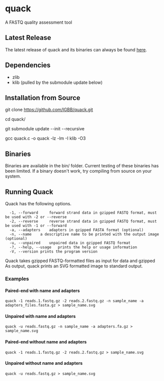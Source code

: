 # quack

A FASTQ quality assessment tool

## Latest Release

The latest release of quack and its binaries can always be found [here](https://github.com/IGBB/quack/releases/latest).

## Dependencies

* zlib
* klib (pulled by the submodule update below)

## Installation from Source

git clone https://github.com/IGBB/quack.git

cd quack/

git submodule update --init --recursive

gcc quack.c -o quack -lz -lm -I klib -O3

## Binaries

Binaries are available in the bin/ folder. Current testing of these binaries has been limited. If a binary doesn't work, try compiling from source on your system.

## Running Quack

Quack has the following options.

```
  -1, --forward     forward strand data in gzipped FASTQ format, must be used with -2 or --reverse
  -2, --reverse     reverse strand data in gzipped FASTQ format, must be used with -1 or --forward
  -a, --adapters    adapters in gzipped FASTA format (optional)
  -n, --name    a descriptive name to be printed with the output image (optional)
  -u, --unpaired    unpaired data in gzipped FASTQ format
  -?, --help, --usage   prints the help or usage information
  -V, --version prints the program version
```

Quack takes gzipped FASTQ-formatted files as input for data and gzipped As output, quack prints an SVG formatted image to standard output.


### Examples

#### Paired-end with name and adapters
`quack -1 reads.1.fastq.gz -2 reads.2.fastq.gz -n sample_name -a adapters_files.fasta.gz > sample_name.svg`

#### Unpaired with name and adapters
`quack -u reads.fastq.gz -n sample_name -a adapters.fa.gz > sample_name.svg`

#### Paired-end without name and adapters
`quack -1 reads.1.fastq.gz -2 reads.2.fastq.gz > sample_name.svg`

#### Unpaired without name and adapters
`quack -u reads.fastq.gz > sample_name.svg`

